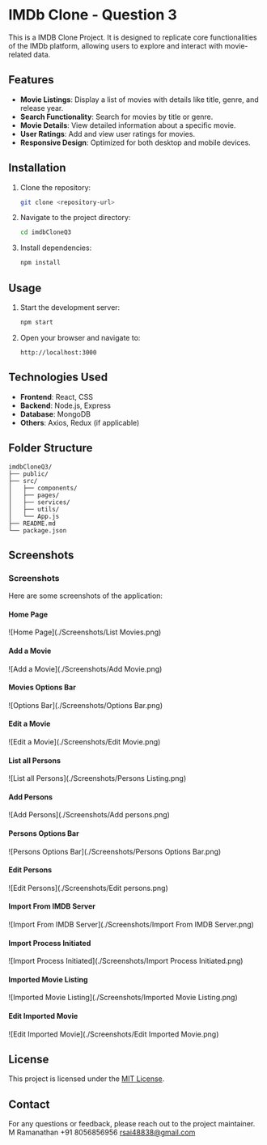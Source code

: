 # IMDb Clone - Question 3

This is a IMDB Clone Project. It is designed to replicate core functionalities of the IMDb platform, allowing users to explore and interact with movie-related data.

## Features

- **Movie Listings**: Display a list of movies with details like title, genre, and release year.
- **Search Functionality**: Search for movies by title or genre.
- **Movie Details**: View detailed information about a specific movie.
- **User Ratings**: Add and view user ratings for movies.
- **Responsive Design**: Optimized for both desktop and mobile devices.

## Installation

1. Clone the repository:
    ```bash
    git clone <repository-url>
    ```
2. Navigate to the project directory:
    ```bash
    cd imdbCloneQ3
    ```
3. Install dependencies:
    ```bash
    npm install
    ```

## Usage

1. Start the development server:
    ```bash
    npm start
    ```
2. Open your browser and navigate to:
    ```
    http://localhost:3000
    ```

## Technologies Used

- **Frontend**: React, CSS
- **Backend**: Node.js, Express
- **Database**: MongoDB
- **Others**: Axios, Redux (if applicable)

## Folder Structure

```
imdbCloneQ3/
├── public/
├── src/
│   ├── components/
│   ├── pages/
│   ├── services/
│   ├── utils/
│   └── App.js
├── README.md
└── package.json
```
## Screenshots

### Screenshots

Here are some screenshots of the application:

#### Home Page
![Home Page](./Screenshots/List Movies.png)

#### Add a Movie
![Add a Movie](./Screenshots/Add Movie.png)

#### Movies Options Bar
![Options Bar](./Screenshots/Options Bar.png)

#### Edit a Movie
![Edit a Movie](./Screenshots/Edit Movie.png)

#### List all Persons
![List all Persons](./Screenshots/Persons Listing.png)

#### Add Persons
![Add Persons](./Screenshots/Add persons.png)

#### Persons Options Bar
![Persons Options Bar](./Screenshots/Persons Options Bar.png)

#### Edit Persons
![Edit Persons](./Screenshots/Edit persons.png)

#### Import From IMDB Server
![Import From IMDB Server](./Screenshots/Import From IMDB Server.png)

#### Import Process Initiated
![Import Process Initiated](./Screenshots/Import Process Initiated.png)

#### Imported Movie Listing
![Imported Movie Listing](./Screenshots/Imported Movie Listing.png)

#### Edit Imported Movie 
![Edit Imported Movie](./Screenshots/Edit Imported Movie.png)


## License

This project is licensed under the [MIT License](LICENSE).

## Contact

For any questions or feedback, please reach out to the project maintainer.
M Ramanathan
+91 8056856956
rsai48838@gmail.com
